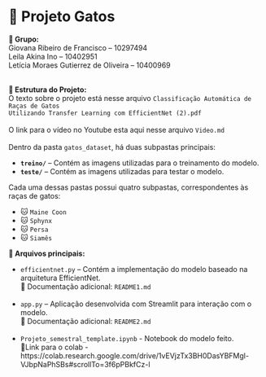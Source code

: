 <h1>🐾 Projeto Gatos</h1>

<b>👥 Grupo:</b><br>
Giovana Ribeiro de Francisco – 10297494<br>
Leila Akina Ino – 10402951<br>
Letícia Moraes Gutierrez de Oliveira – 10400969<br><br>

<b>📂 Estrutura do Projeto:</b><br>
O texto sobre o projeto está nesse arquivo <code>Classificação Automática de Raças de Gatos Utilizando Transfer Learning com EfficientNet (2).pdf</code><br><br>
O link para o vídeo no Youtube esta aqui nesse arquivo <code>Video.md</code><br><br>
Dentro da pasta <code>gatos_dataset</code>, há duas subpastas principais:<br>
<ul>
  <li><b><code>treino/</code></b> – Contém as imagens utilizadas para o treinamento do modelo.</li>
  <li><b><code>teste/</code></b> – Contém as imagens utilizadas para testar o modelo.</li>
</ul>

Cada uma dessas pastas possui quatro subpastas, correspondentes às raças de gatos:<br>
<ul>
  <li>🐱 <code>Maine Coon</code></li>
  <li>🐱 <code>Sphynx</code></li>
  <li>🐱 <code>Persa</code></li>
  <li>🐱 <code>Siamês</code></li>
</ul>

<b>📄 Arquivos principais:</b><br>
<ul>
  <li><code>efficientnet.py</code> – Contém a implementação do modelo baseado na arquitetura EfficientNet.<br>
    📘 Documentação adicional: <code>README1.md</code>
  </li><br>
  <li><code>app.py</code> – Aplicação desenvolvida com Streamlit para interação com o modelo.<br>
    📘 Documentação adicional: <code>README2.md</code>
  </li><br>
  <li><code>Projeto_semestral_template.ipynb</code> - Notebook do modelo feito.<br>
    📘Link para o colab - https://colab.research.google.com/drive/1vEVjzTx3BH0DasYBFMgl-VJbpNaPhSBs#scrollTo=3f6pPBkfCz-l</li>
</ul>

